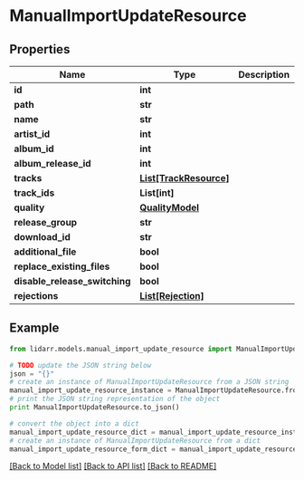 # ManualImportUpdateResource


## Properties
Name | Type | Description | Notes
------------ | ------------- | ------------- | -------------
**id** | **int** |  | [optional] 
**path** | **str** |  | [optional] 
**name** | **str** |  | [optional] 
**artist_id** | **int** |  | [optional] 
**album_id** | **int** |  | [optional] 
**album_release_id** | **int** |  | [optional] 
**tracks** | [**List[TrackResource]**](TrackResource.md) |  | [optional] 
**track_ids** | **List[int]** |  | [optional] 
**quality** | [**QualityModel**](QualityModel.md) |  | [optional] 
**release_group** | **str** |  | [optional] 
**download_id** | **str** |  | [optional] 
**additional_file** | **bool** |  | [optional] 
**replace_existing_files** | **bool** |  | [optional] 
**disable_release_switching** | **bool** |  | [optional] 
**rejections** | [**List[Rejection]**](Rejection.md) |  | [optional] 

## Example

```python
from lidarr.models.manual_import_update_resource import ManualImportUpdateResource

# TODO update the JSON string below
json = "{}"
# create an instance of ManualImportUpdateResource from a JSON string
manual_import_update_resource_instance = ManualImportUpdateResource.from_json(json)
# print the JSON string representation of the object
print ManualImportUpdateResource.to_json()

# convert the object into a dict
manual_import_update_resource_dict = manual_import_update_resource_instance.to_dict()
# create an instance of ManualImportUpdateResource from a dict
manual_import_update_resource_form_dict = manual_import_update_resource.from_dict(manual_import_update_resource_dict)
```
[[Back to Model list]](../README.md#documentation-for-models) [[Back to API list]](../README.md#documentation-for-api-endpoints) [[Back to README]](../README.md)


